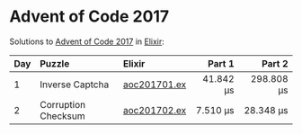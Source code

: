 # Advent of Code 2017

Solutions to [Advent of Code 2017](https://adventofcode.com/2017/) in [Elixir](https://elixir-lang.org/):

| Day  | Puzzle              | Elixir                                              |    Part 1 |     Part 2 |
| :--- | :------------------ | :-------------------------------------------------- | --------: | ---------: |
| 1    | Inverse Captcha     | [aoc201701.ex](01_inverse_captcha/aoc201701.ex)     | 41.842 µs | 298.808 µs |
| 2    | Corruption Checksum | [aoc201702.ex](02_corruption_checksum/aoc201702.ex) |  7.510 µs |  28.348 µs |
